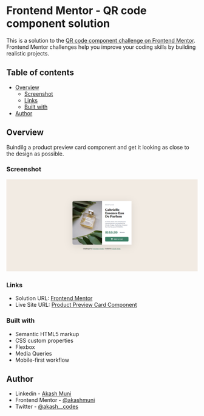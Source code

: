 # Frontend Mentor - QR code component solution

This is a solution to the [QR code component challenge on Frontend Mentor](https://www.frontendmentor.io/challenges/qr-code-component-iux_sIO_H). Frontend Mentor challenges help you improve your coding skills by building realistic projects.

## Table of contents

- [Overview](#overview)
  - [Screenshot](#screenshot)
  - [Links](#links)
  - [Built with](#built-with)
- [Author](#author)

## Overview

Buindilg a product preview card component and get it looking as close to the design as possible.

### Screenshot

![](./images/screenshot.png)

### Links

- Solution URL: [Frontend Mentor](https://www.frontendmentor.io/solutions/qr-code-component-using-grid-and-flex-r_6-hEHL9S)
- Live Site URL: [Product Preview Card Component](https://product-preview-card-fm-akash-muni.netlify.app/)

### Built with

- Semantic HTML5 markup
- CSS custom properties
- Flexbox
- Media Queries
- Mobile-first workflow

## Author

- Linkedin - [Akash Muni](https://www.linkedin.com/in/akashmuni/)
- Frontend Mentor - [@akashmuni](https://www.frontendmentor.io/profile/akashmuni)
- Twitter - [@akash\_\_codes](https://www.twitter.com/akash__codes)